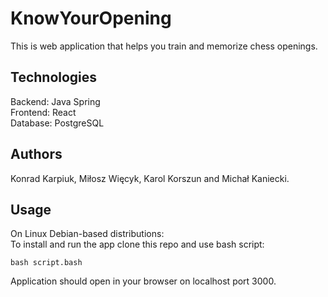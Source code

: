# KnowYourOpening
This is web application that helps you train and memorize chess openings.

## Technologies
Backend: Java Spring  
Frontend: React  
Database: PostgreSQL  

## Authors
Konrad Karpiuk, Miłosz Więcyk, Karol Korszun and Michał Kaniecki.

## Usage
On Linux Debian-based distributions:  
To install and run the app clone this repo and use bash script:  
```shell
bash script.bash
```
Application should open in your browser on localhost port 3000.
